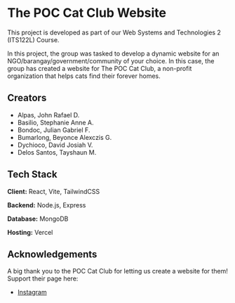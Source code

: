 
# The POC Cat Club Website

This project is developed as part of our Web Systems and Technologies 2 (ITS122L) Course.

In this project, the group was tasked to develop a dynamic website for an NGO/barangay/government/community of your choice. In this case, the group has created a website for The POC Cat Club, a non-profit organization that helps cats find their forever homes.
## Creators

- Alpas, John Rafael D.
- Basilio, Stephanie Anne A.
- Bondoc, Julian Gabriel F.
- Bumarlong, Beyonce Alexczis G.
- Dychioco, David Josiah V.
- Delos Santos, Tayshaun M.

## Tech Stack

**Client:** React, Vite, TailwindCSS

**Backend:** Node.js, Express

**Database:** MongoDB

**Hosting:** Vercel

## Acknowledgements

A big thank you to the POC Cat Club for letting us create a website for them! Support their page here:
 - [Instagram](https://www.instagram.com/thepoccatclub/)
